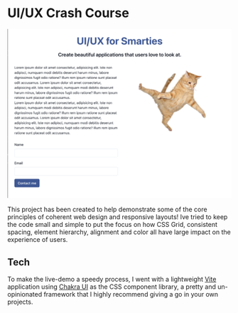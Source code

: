 # UI/UX Crash Course
![the application home page](./app-splash.png)

This project has been created to help demonstrate some of the core principles of coherent web design and responsive layouts! Ive tried to keep the code small and simple to put the focus on how CSS Grid, consistent spacing, element hierarchy, alignment and color all have large impact on the experience of users. 

## Tech

To make the live-demo a speedy process, I went with a lightweight [Vite](https://vitejs.dev/) application using [Chakra UI](https://chakra-ui.com/) as the CSS component library, a pretty and un-opinionated framework that I highly recommend giving a go in your own projects.
